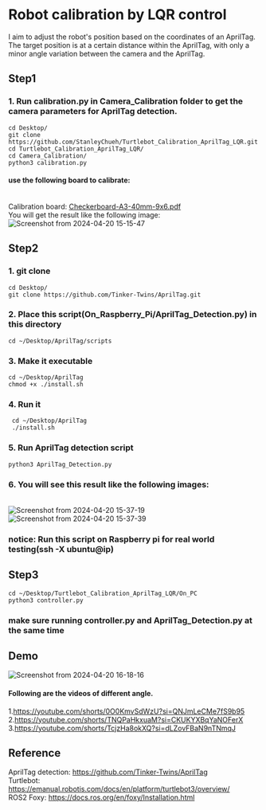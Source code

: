 # Robot calibration by LQR control
I aim to adjust the robot's position based on the coordinates of an AprilTag. The target position is at a certain distance within the AprilTag, with only a minor angle variation between the camera and the AprilTag.
## Step1 
### 1. Run calibration.py in Camera_Calibration folder to get the camera parameters for AprilTag detection.
``` 
cd Desktop/
git clone https://github.com/StanleyChueh/Turtlebot_Calibration_AprilTag_LQR.git
cd Turtlebot_Calibration_AprilTag_LQR/
cd Camera_Calibration/
python3 calibration.py 
```
#### use the following board to calibrate:
<br> Calibration board: [Checkerboard-A3-40mm-9x6.pdf](https://github.com/StanleyChueh/Turtlebot_Calibration_AprilTag_LQR/files/15047269/Checkerboard-A3-40mm-9x6.pdf)
<br> You will get the result like the following image:
![Screenshot from 2024-04-20 15-15-47](https://github.com/StanleyChueh/Turtlebot_Calibration_AprilTag_LQR/assets/153347369/96bc001b-4800-41f6-ba3a-d3a0d722a7e7)
## Step2
### 1. git clone 
```
cd Desktop/
git clone https://github.com/Tinker-Twins/AprilTag.git
```
### 2. Place this script(On_Raspberry_Pi/AprilTag_Detection.py) in this directory
```
cd ~/Desktop/AprilTag/scripts
```
### 3. Make it executable
```
cd ~/Desktop/AprilTag
chmod +x ./install.sh
``` 
### 4. Run it
```
 cd ~/Desktop/AprilTag
 ./install.sh
```
### 5. Run AprilTag detection script
```
python3 AprilTag_Detection.py
```
### 6. You will see this result like the following images:
<br> ![Screenshot from 2024-04-20 15-37-19](https://github.com/StanleyChueh/Turtlebot_Calibration_AprilTag_LQR/assets/153347369/2742ac78-2d20-4bad-b255-0946c9d9ec5a)
<br> ![Screenshot from 2024-04-20 15-37-39](https://github.com/StanleyChueh/Turtlebot_Calibration_AprilTag_LQR/assets/153347369/3b70e621-38fc-4e41-bf34-60b20240dbfa)
### notice: Run this script on Raspberry pi for real world testing(ssh -X ubuntu@ip)
## Step3
```
cd ~/Desktop/Turtlebot_Calibration_AprilTag_LQR/On_PC
python3 controller.py
```
### make sure running controller.py and AprilTag_Detection.py at the same time 
## Demo
![Screenshot from 2024-04-20 16-18-16](https://github.com/StanleyChueh/Turtlebot_Calibration_AprilTag_LQR/assets/153347369/38b5b7ea-aa35-4e2f-9b54-a8c131abcbc0)

#### Following are the videos of different angle. <br>
1.https://youtube.com/shorts/0O0KmvSdWzU?si=QNJmLeCMe7fS9b95 <br>
2.https://youtube.com/shorts/TNQPaHkxuaM?si=CKUKYXBqYaNOFerX <br>
3.https://youtube.com/shorts/TcjzHa8okXQ?si=dLZovFBaN9nTNmqJ
## Reference
AprilTag detection: https://github.com/Tinker-Twins/AprilTag
<br> Turtlebot: https://emanual.robotis.com/docs/en/platform/turtlebot3/overview/
<br> ROS2 Foxy: https://docs.ros.org/en/foxy/Installation.html
